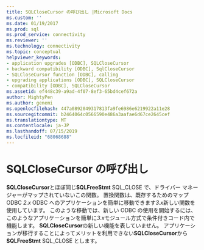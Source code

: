 ```yaml
---
title: SQLCloseCursor の呼び出し |Microsoft Docs
ms.custom: ''
ms.date: 01/19/2017
ms.prod: sql
ms.prod_service: connectivity
ms.reviewer: ''
ms.technology: connectivity
ms.topic: conceptual
helpviewer_keywords:
- application upgrades [ODBC], SQLCloseCursor
- backward compatibility [ODBC], SqlCloseCursor
- SQLCloseCursor function [ODBC], calling
- upgrading applications [ODBC], SQLCloseCursor
- compatibility [ODBC], SQLCloseCursor
ms.assetid: ef448c39-a9ad-4f07-8ef3-65bd4cef672a
author: MightyPen
ms.author: genemi
ms.openlocfilehash: 447a0892049317813fa9fe6986e6219922a11e28
ms.sourcegitcommit: b2464064c0566590e486a3aafae6d67ce2645cef
ms.translationtype: MT
ms.contentlocale: ja-JP
ms.lasthandoff: 07/15/2019
ms.locfileid: "68068688"
---
```

# <a name="calling-sqlclosecursor"></a>SQLCloseCursor の呼び出し
**SQLCloseCursor**とほぼ同じ**SQLFreeStmt** SQL_CLOSE で、ドライバー マネージャーがマップされていないこの関数。 置換関数は、既存するためのマップ ODBC *2.x* ODBC へのアプリケーションを簡単に移動できます*3.x*新しい関数を使用しています。 このような移動では、新しい ODBC の使用を開始するには、このようなアプリケーションを簡単に*3.x*モジュール方式で条件付きコード内で機能します。 **SQLCloseCursor**の新しい機能を表していません。 アプリケーションが移行することによってメリットを利用できない**SQLCloseCursor**から**SQLFreeStmt** SQL_CLOSE とします。
